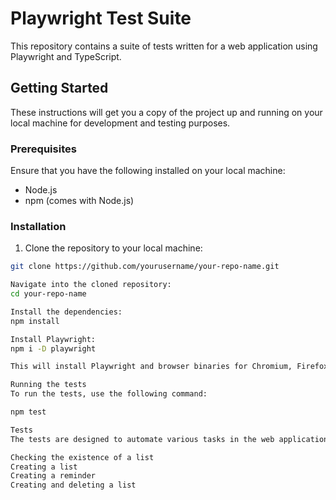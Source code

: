 # Playwright Test Suite

This repository contains a suite of tests written for a web application using Playwright and TypeScript.

## Getting Started

These instructions will get you a copy of the project up and running on your local machine for development and testing purposes.

### Prerequisites

Ensure that you have the following installed on your local machine:

- Node.js
- npm (comes with Node.js)

### Installation

1. Clone the repository to your local machine:

```bash
git clone https://github.com/yourusername/your-repo-name.git

Navigate into the cloned repository:
cd your-repo-name

Install the dependencies:
npm install

Install Playwright:
npm i -D playwright

This will install Playwright and browser binaries for Chromium, Firefox and WebKit.

Running the tests
To run the tests, use the following command:

npm test

Tests
The tests are designed to automate various tasks in the web application, such as:

Checking the existence of a list
Creating a list
Creating a reminder
Creating and deleting a list
